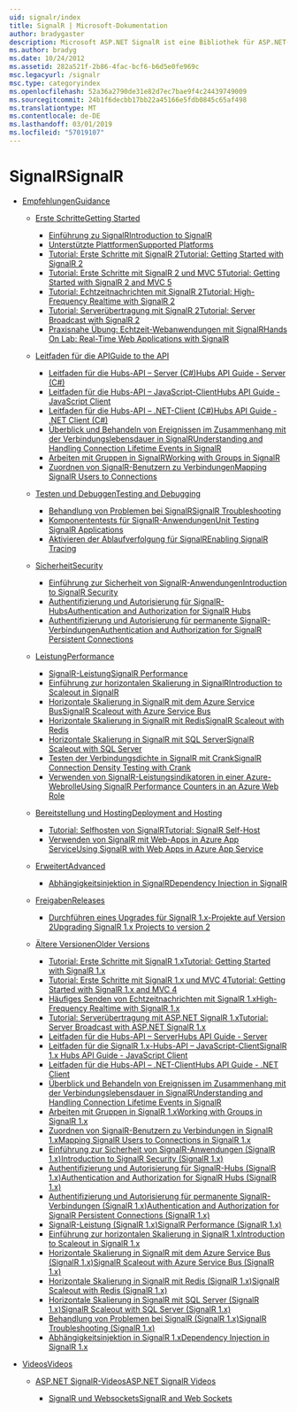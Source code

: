 ```yaml
---
uid: signalr/index
title: SignalR | Microsoft-Dokumentation
author: bradygaster
description: Microsoft ASP.NET SignalR ist eine Bibliothek für ASP.NET-Entwickler,, die den Prozess des Hinzufügens von Echtzeit-Webfunktionen zu Ihren Anwendungen vereinfacht.
ms.author: bradyg
ms.date: 10/24/2012
ms.assetid: 282a521f-2b86-4fac-bcf6-b6d5e0fe969c
msc.legacyurl: /signalr
msc.type: categoryindex
ms.openlocfilehash: 52a36a2790de31e82d7ec7bae9f4c24439749009
ms.sourcegitcommit: 24b1f6decbb17bb22a45166e5fdb0845c65af498
ms.translationtype: MT
ms.contentlocale: de-DE
ms.lasthandoff: 03/01/2019
ms.locfileid: "57019107"
---
```

<a name="signalr"></a><span data-ttu-id="d1999-103">SignalR</span><span class="sxs-lookup"><span data-stu-id="d1999-103">SignalR</span></span>
====================
- [<span data-ttu-id="d1999-104">Empfehlungen</span><span class="sxs-lookup"><span data-stu-id="d1999-104">Guidance</span></span>](overview/index.md)

    - [<span data-ttu-id="d1999-105">Erste Schritte</span><span class="sxs-lookup"><span data-stu-id="d1999-105">Getting Started</span></span>](overview/getting-started/index.md)

        - [<span data-ttu-id="d1999-106">Einführung zu SignalR</span><span class="sxs-lookup"><span data-stu-id="d1999-106">Introduction to SignalR</span></span>](overview/getting-started/introduction-to-signalr.md)
        - [<span data-ttu-id="d1999-107">Unterstützte Plattformen</span><span class="sxs-lookup"><span data-stu-id="d1999-107">Supported Platforms</span></span>](overview/getting-started/supported-platforms.md)
        - [<span data-ttu-id="d1999-108">Tutorial: Erste Schritte mit SignalR 2</span><span class="sxs-lookup"><span data-stu-id="d1999-108">Tutorial: Getting Started with SignalR 2</span></span>](overview/getting-started/tutorial-getting-started-with-signalr.md)
        - [<span data-ttu-id="d1999-109">Tutorial: Erste Schritte mit SignalR 2 und MVC 5</span><span class="sxs-lookup"><span data-stu-id="d1999-109">Tutorial: Getting Started with SignalR 2 and MVC 5</span></span>](overview/getting-started/tutorial-getting-started-with-signalr-and-mvc.md)
        - [<span data-ttu-id="d1999-110">Tutorial: Echtzeitnachrichten mit SignalR 2</span><span class="sxs-lookup"><span data-stu-id="d1999-110">Tutorial: High-Frequency Realtime with SignalR 2</span></span>](overview/getting-started/tutorial-high-frequency-realtime-with-signalr.md)
        - [<span data-ttu-id="d1999-111">Tutorial: Serverübertragung mit SignalR 2</span><span class="sxs-lookup"><span data-stu-id="d1999-111">Tutorial: Server Broadcast with SignalR 2</span></span>](overview/getting-started/tutorial-server-broadcast-with-signalr.md)
        - [<span data-ttu-id="d1999-112">Praxisnahe Übung: Echtzeit-Webanwendungen mit SignalR</span><span class="sxs-lookup"><span data-stu-id="d1999-112">Hands On Lab: Real-Time Web Applications with SignalR</span></span>](overview/getting-started/real-time-web-applications-with-signalr.md)
    - [<span data-ttu-id="d1999-113">Leitfaden für die API</span><span class="sxs-lookup"><span data-stu-id="d1999-113">Guide to the API</span></span>](overview/guide-to-the-api/index.md)

        - [<span data-ttu-id="d1999-114">Leitfaden für die Hubs-API – Server (C#)</span><span class="sxs-lookup"><span data-stu-id="d1999-114">Hubs API Guide - Server (C#)</span></span>](overview/guide-to-the-api/hubs-api-guide-server.md)
        - [<span data-ttu-id="d1999-115">Leitfaden für die Hubs-API – JavaScript-Client</span><span class="sxs-lookup"><span data-stu-id="d1999-115">Hubs API Guide - JavaScript Client</span></span>](overview/guide-to-the-api/hubs-api-guide-javascript-client.md)
        - [<span data-ttu-id="d1999-116">Leitfaden für die Hubs-API – .NET-Client (C#)</span><span class="sxs-lookup"><span data-stu-id="d1999-116">Hubs API Guide - .NET Client (C#)</span></span>](overview/guide-to-the-api/hubs-api-guide-net-client.md)
        - [<span data-ttu-id="d1999-117">Überblick und Behandeln von Ereignissen im Zusammenhang mit der Verbindungslebensdauer in SignalR</span><span class="sxs-lookup"><span data-stu-id="d1999-117">Understanding and Handling Connection Lifetime Events in SignalR</span></span>](overview/guide-to-the-api/handling-connection-lifetime-events.md)
        - [<span data-ttu-id="d1999-118">Arbeiten mit Gruppen in SignalR</span><span class="sxs-lookup"><span data-stu-id="d1999-118">Working with Groups in SignalR</span></span>](overview/guide-to-the-api/working-with-groups.md)
        - [<span data-ttu-id="d1999-119">Zuordnen von SignalR-Benutzern zu Verbindungen</span><span class="sxs-lookup"><span data-stu-id="d1999-119">Mapping SignalR Users to Connections</span></span>](overview/guide-to-the-api/mapping-users-to-connections.md)
    - [<span data-ttu-id="d1999-120">Testen und Debuggen</span><span class="sxs-lookup"><span data-stu-id="d1999-120">Testing and Debugging</span></span>](overview/testing-and-debugging/index.md)

        - [<span data-ttu-id="d1999-121">Behandlung von Problemen bei SignalR</span><span class="sxs-lookup"><span data-stu-id="d1999-121">SignalR Troubleshooting</span></span>](overview/testing-and-debugging/troubleshooting.md)
        - [<span data-ttu-id="d1999-122">Komponententests für SignalR-Anwendungen</span><span class="sxs-lookup"><span data-stu-id="d1999-122">Unit Testing SignalR Applications</span></span>](overview/testing-and-debugging/unit-testing-signalr-applications.md)
        - [<span data-ttu-id="d1999-123">Aktivieren der Ablaufverfolgung für SignalR</span><span class="sxs-lookup"><span data-stu-id="d1999-123">Enabling SignalR Tracing</span></span>](overview/testing-and-debugging/enabling-signalr-tracing.md)
    - [<span data-ttu-id="d1999-124">Sicherheit</span><span class="sxs-lookup"><span data-stu-id="d1999-124">Security</span></span>](overview/security/index.md)

        - [<span data-ttu-id="d1999-125">Einführung zur Sicherheit von SignalR-Anwendungen</span><span class="sxs-lookup"><span data-stu-id="d1999-125">Introduction to SignalR Security</span></span>](overview/security/introduction-to-security.md)
        - [<span data-ttu-id="d1999-126">Authentifizierung und Autorisierung für SignalR-Hubs</span><span class="sxs-lookup"><span data-stu-id="d1999-126">Authentication and Authorization for SignalR Hubs</span></span>](overview/security/hub-authorization.md)
        - [<span data-ttu-id="d1999-127">Authentifizierung und Autorisierung für permanente SignalR-Verbindungen</span><span class="sxs-lookup"><span data-stu-id="d1999-127">Authentication and Authorization for SignalR Persistent Connections</span></span>](overview/security/persistent-connection-authorization.md)
    - [<span data-ttu-id="d1999-128">Leistung</span><span class="sxs-lookup"><span data-stu-id="d1999-128">Performance</span></span>](overview/performance/index.md)

        - [<span data-ttu-id="d1999-129">SignalR-Leistung</span><span class="sxs-lookup"><span data-stu-id="d1999-129">SignalR Performance</span></span>](overview/performance/signalr-performance.md)
        - [<span data-ttu-id="d1999-130">Einführung zur horizontalen Skalierung in SignalR</span><span class="sxs-lookup"><span data-stu-id="d1999-130">Introduction to Scaleout in SignalR</span></span>](overview/performance/scaleout-in-signalr.md)
        - [<span data-ttu-id="d1999-131">Horizontale Skalierung in SignalR mit dem Azure Service Bus</span><span class="sxs-lookup"><span data-stu-id="d1999-131">SignalR Scaleout with Azure Service Bus</span></span>](overview/performance/scaleout-with-windows-azure-service-bus.md)
        - [<span data-ttu-id="d1999-132">Horizontale Skalierung in SignalR mit Redis</span><span class="sxs-lookup"><span data-stu-id="d1999-132">SignalR Scaleout with Redis</span></span>](overview/performance/scaleout-with-redis.md)
        - [<span data-ttu-id="d1999-133">Horizontale Skalierung in SignalR mit SQL Server</span><span class="sxs-lookup"><span data-stu-id="d1999-133">SignalR Scaleout with SQL Server</span></span>](overview/performance/scaleout-with-sql-server.md)
        - [<span data-ttu-id="d1999-134">Testen der Verbindungsdichte in SignalR mit Crank</span><span class="sxs-lookup"><span data-stu-id="d1999-134">SignalR Connection Density Testing with Crank</span></span>](overview/performance/signalr-connection-density-testing-with-crank.md)
        - [<span data-ttu-id="d1999-135">Verwenden von SignalR-Leistungsindikatoren in einer Azure-Webrolle</span><span class="sxs-lookup"><span data-stu-id="d1999-135">Using SignalR Performance Counters in an Azure Web Role</span></span>](overview/performance/using-signalr-performance-counters-in-an-azure-web-role.md)
    - [<span data-ttu-id="d1999-136">Bereitstellung und Hosting</span><span class="sxs-lookup"><span data-stu-id="d1999-136">Deployment and Hosting</span></span>](overview/deployment/index.md)

        - [<span data-ttu-id="d1999-137">Tutorial: Selfhosten von SignalR</span><span class="sxs-lookup"><span data-stu-id="d1999-137">Tutorial: SignalR Self-Host</span></span>](overview/deployment/tutorial-signalr-self-host.md)
        - [<span data-ttu-id="d1999-138">Verwenden von SignalR mit Web-Apps in Azure App Service</span><span class="sxs-lookup"><span data-stu-id="d1999-138">Using SignalR with Web Apps in Azure App Service</span></span>](overview/deployment/using-signalr-with-azure-web-sites.md)
    - [<span data-ttu-id="d1999-139">Erweitert</span><span class="sxs-lookup"><span data-stu-id="d1999-139">Advanced</span></span>](overview/advanced/index.md)

        - [<span data-ttu-id="d1999-140">Abhängigkeitsinjektion in SignalR</span><span class="sxs-lookup"><span data-stu-id="d1999-140">Dependency Injection in SignalR</span></span>](overview/advanced/dependency-injection.md)
    - [<span data-ttu-id="d1999-141">Freigaben</span><span class="sxs-lookup"><span data-stu-id="d1999-141">Releases</span></span>](overview/releases/index.md)

        - [<span data-ttu-id="d1999-142">Durchführen eines Upgrades für SignalR 1.x-Projekte auf Version 2</span><span class="sxs-lookup"><span data-stu-id="d1999-142">Upgrading SignalR 1.x Projects to version 2</span></span>](overview/releases/upgrading-signalr-1x-projects-to-20.md)
    - [<span data-ttu-id="d1999-143">Ältere Versionen</span><span class="sxs-lookup"><span data-stu-id="d1999-143">Older Versions</span></span>](overview/older-versions/index.md)

        - [<span data-ttu-id="d1999-144">Tutorial: Erste Schritte mit SignalR 1.x</span><span class="sxs-lookup"><span data-stu-id="d1999-144">Tutorial: Getting Started with SignalR 1.x</span></span>](overview/older-versions/tutorial-getting-started-with-signalr.md)
        - [<span data-ttu-id="d1999-145">Tutorial: Erste Schritte mit SignalR 1.x und MVC 4</span><span class="sxs-lookup"><span data-stu-id="d1999-145">Tutorial: Getting Started with SignalR 1.x and MVC 4</span></span>](overview/older-versions/tutorial-getting-started-with-signalr-and-mvc-4.md)
        - [<span data-ttu-id="d1999-146">Häufiges Senden von Echtzeitnachrichten mit SignalR 1.x</span><span class="sxs-lookup"><span data-stu-id="d1999-146">High-Frequency Realtime with SignalR 1.x</span></span>](overview/older-versions/tutorial-high-frequency-realtime-with-signalr.md)
        - [<span data-ttu-id="d1999-147">Tutorial: Serverübertragung mit ASP.NET SignalR 1.x</span><span class="sxs-lookup"><span data-stu-id="d1999-147">Tutorial: Server Broadcast with ASP.NET SignalR 1.x</span></span>](overview/older-versions/tutorial-server-broadcast-with-aspnet-signalr.md)
        - [<span data-ttu-id="d1999-148">Leitfaden für die Hubs-API – Server</span><span class="sxs-lookup"><span data-stu-id="d1999-148">Hubs API Guide - Server</span></span>](overview/older-versions/signalr-1x-hubs-api-guide-server.md)
        - [<span data-ttu-id="d1999-149">Leitfaden für die SignalR 1.x-Hubs-API – JavaScript-Client</span><span class="sxs-lookup"><span data-stu-id="d1999-149">SignalR 1.x Hubs API Guide - JavaScript Client</span></span>](overview/older-versions/signalr-1x-hubs-api-guide-javascript-client.md)
        - [<span data-ttu-id="d1999-150">Leitfaden für die Hubs-API – .NET-Client</span><span class="sxs-lookup"><span data-stu-id="d1999-150">Hubs API Guide - .NET Client</span></span>](overview/older-versions/signalr-1x-hubs-api-guide-net-client.md)
        - [<span data-ttu-id="d1999-151">Überblick und Behandeln von Ereignissen im Zusammenhang mit der Verbindungslebensdauer in SignalR</span><span class="sxs-lookup"><span data-stu-id="d1999-151">Understanding and Handling Connection Lifetime Events in SignalR</span></span>](overview/older-versions/handling-connection-lifetime-events.md)
        - [<span data-ttu-id="d1999-152">Arbeiten mit Gruppen in SignalR 1.x</span><span class="sxs-lookup"><span data-stu-id="d1999-152">Working with Groups in SignalR 1.x</span></span>](overview/older-versions/working-with-groups.md)
        - [<span data-ttu-id="d1999-153">Zuordnen von SignalR-Benutzern zu Verbindungen in SignalR 1.x</span><span class="sxs-lookup"><span data-stu-id="d1999-153">Mapping SignalR Users to Connections in SignalR 1.x</span></span>](overview/older-versions/mapping-users-to-connections.md)
        - [<span data-ttu-id="d1999-154">Einführung zur Sicherheit von SignalR-Anwendungen (SignalR 1.x)</span><span class="sxs-lookup"><span data-stu-id="d1999-154">Introduction to SignalR Security (SignalR 1.x)</span></span>](overview/older-versions/introduction-to-security.md)
        - [<span data-ttu-id="d1999-155">Authentifizierung und Autorisierung für SignalR-Hubs (SignalR 1.x)</span><span class="sxs-lookup"><span data-stu-id="d1999-155">Authentication and Authorization for SignalR Hubs (SignalR 1.x)</span></span>](overview/older-versions/hub-authorization.md)
        - [<span data-ttu-id="d1999-156">Authentifizierung und Autorisierung für permanente SignalR-Verbindungen (SignalR 1.x)</span><span class="sxs-lookup"><span data-stu-id="d1999-156">Authentication and Authorization for SignalR Persistent Connections (SignalR 1.x)</span></span>](overview/older-versions/persistent-connection-authorization.md)
        - [<span data-ttu-id="d1999-157">SignalR-Leistung (SignalR 1.x)</span><span class="sxs-lookup"><span data-stu-id="d1999-157">SignalR Performance (SignalR 1.x)</span></span>](overview/older-versions/signalr-performance.md)
        - [<span data-ttu-id="d1999-158">Einführung zur horizontalen Skalierung in SignalR 1.x</span><span class="sxs-lookup"><span data-stu-id="d1999-158">Introduction to Scaleout in SignalR 1.x</span></span>](overview/older-versions/scaleout-in-signalr.md)
        - [<span data-ttu-id="d1999-159">Horizontale Skalierung in SignalR mit dem Azure Service Bus (SignalR 1.x)</span><span class="sxs-lookup"><span data-stu-id="d1999-159">SignalR Scaleout with Azure Service Bus (SignalR 1.x)</span></span>](overview/older-versions/scaleout-with-windows-azure-service-bus.md)
        - [<span data-ttu-id="d1999-160">Horizontale Skalierung in SignalR mit Redis (SignalR 1.x)</span><span class="sxs-lookup"><span data-stu-id="d1999-160">SignalR Scaleout with Redis (SignalR 1.x)</span></span>](overview/older-versions/scaleout-with-redis.md)
        - [<span data-ttu-id="d1999-161">Horizontale Skalierung in SignalR mit SQL Server (SignalR 1.x)</span><span class="sxs-lookup"><span data-stu-id="d1999-161">SignalR Scaleout with SQL Server (SignalR 1.x)</span></span>](overview/older-versions/scaleout-with-sql-server.md)
        - [<span data-ttu-id="d1999-162">Behandlung von Problemen bei SignalR (SignalR 1.x)</span><span class="sxs-lookup"><span data-stu-id="d1999-162">SignalR Troubleshooting (SignalR 1.x)</span></span>](overview/older-versions/troubleshooting.md)
        - [<span data-ttu-id="d1999-163">Abhängigkeitsinjektion in SignalR 1.x</span><span class="sxs-lookup"><span data-stu-id="d1999-163">Dependency Injection in SignalR 1.x</span></span>](overview/older-versions/dependency-injection.md)
- [<span data-ttu-id="d1999-164">Videos</span><span class="sxs-lookup"><span data-stu-id="d1999-164">Videos</span></span>](videos/index.md)

    - [<span data-ttu-id="d1999-165">ASP.NET SignalR-Videos</span><span class="sxs-lookup"><span data-stu-id="d1999-165">ASP.NET SignalR Videos</span></span>](videos/getting-started/index.md)

        - [<span data-ttu-id="d1999-166">SignalR und Websockets</span><span class="sxs-lookup"><span data-stu-id="d1999-166">SignalR and Web Sockets</span></span>](videos/getting-started/signalr-and-web-sockets.md)
